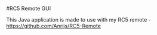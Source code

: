 #RC5 Remote GUI

This Java application is made to use with my RC5 remote - https://github.com/Anrijs/RC5-Remote
